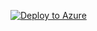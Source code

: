 [![Deploy to Azure](https://aka.ms/deploytoazurebutton)](https://portal.azure.com/#create/Microsoft.Template/uri/https%3A%2F%2Fraw.githubusercontent.com%2FMicrosoftAzureAaron%2FdeployVNETGW%2F7711e56f944f0d3b483db742abb991eabca33bc2%2FVNETGateway%2Fsrc%2Fmain.json)
